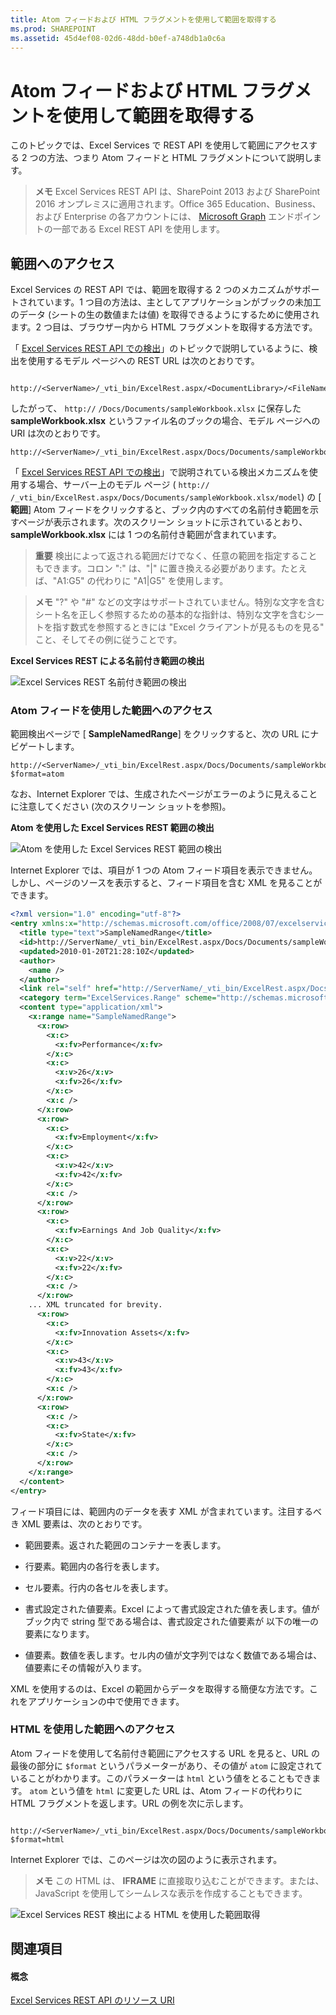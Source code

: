 ```yaml
---
title: Atom フィードおよび HTML フラグメントを使用して範囲を取得する
ms.prod: SHAREPOINT
ms.assetid: 45d4ef08-02d6-48dd-b0ef-a748db1a0c6a
---
```



# Atom フィードおよび HTML フラグメントを使用して範囲を取得する

このトピックでは、Excel Services で REST API を使用して範囲にアクセスする 2 つの方法、つまり Atom フィードと HTML フラグメントについて説明します。
  
    
    


> **メモ**
> Excel Services REST API は、SharePoint 2013 および SharePoint 2016 オンプレミスに適用されます。Office 365 Education、Business、および Enterprise の各アカウントには、 [Microsoft Graph](http://graph.microsoft.io/ja-jp/docs/api-reference/v1.0/resources/excel
) エンドポイントの一部である Excel REST API を使用します。
  
    
    


## 範囲へのアクセス

Excel Services の REST API では、範囲を取得する 2 つのメカニズムがサポートされています。1 つ目の方法は、主としてアプリケーションがブックの未加工のデータ (シートの生の数値または値) を取得できるようにするために使用されます。2 つ目は、ブラウザー内から HTML フラグメントを取得する方法です。
  
    
    
「 [Excel Services REST API での検出](discovery-in-excel-services-rest-api.md)」のトピックで説明しているように、検出を使用するモデル ページへの REST URL は次のとおりです。
  
    
    



```

http://<ServerName>/_vti_bin/ExcelRest.aspx/<DocumentLibrary>/<FileName>/model
```

したがって、 `http://` _<ServerName>_ `/Docs/Documents/sampleWorkbook.xlsx` に保存した **sampleWorkbook.xlsx** というファイル名のブックの場合、モデル ページへの URI は次のとおりです。
  
    
    



```
http://<ServerName>/_vti_bin/ExcelRest.aspx/Docs/Documents/sampleWorkbook.xlsx/model
```

「 [Excel Services REST API での検出](discovery-in-excel-services-rest-api.md)」で説明されている検出メカニズムを使用する場合、サーバー上のモデル ページ ( `http://` _<ServerName>_ `/_vti_bin/ExcelRest.aspx/Docs/Documents/sampleWorkbook.xlsx/model`) の [ **範囲**] Atom フィードをクリックすると、ブック内のすべての名前付き範囲を示すページが表示されます。次のスクリーン ショットに示されているとおり、 **sampleWorkbook.xlsx** には 1 つの名前付き範囲が含まれています。
  
    
    

> **重要**
> 検出によって返される範囲だけでなく、任意の範囲を指定することもできます。コロン ":" は、"|" に置き換える必要があります。たとえば、"A1:G5" の代わりに "A1|G5" を使用します。 
  
    
    


> **メモ**
> "?" や "#" などの文字はサポートされていません。特別な文字を含むシート名を正しく参照するための基本的な指針は、特別な文字を含むシートを指す数式を参照するときには "Excel クライアントが見るものを見る" こと、そしてその例に従うことです。 
  
    
    


**Excel Services REST による名前付き範囲の検出**

  
    
    

  
    
    
![Excel Services REST 名前付き範囲の検出](images/159f676e-421e-4190-94a6-cf311f7db2ca.gif)
  
    
    

### Atom フィードを使用した範囲へのアクセス

範囲検出ページで [ **SampleNamedRange**] をクリックすると、次の URL にナビゲートします。
  
    
    

```
http://<ServerName>/_vti_bin/ExcelRest.aspx/Docs/Documents/sampleWorkbook.xlsx/model/Ranges('SampleNamedRange')?$format=atom
```

なお、Internet Explorer では、生成されたページがエラーのように見えることに注意してください (次のスクリーン ショットを参照)。
  
    
    

**Atom を使用した Excel Services REST 範囲の検出**

  
    
    

  
    
    
![Atom を使用した Excel Services REST 範囲の検出](images/2d011e17-953f-42b1-97d3-2525372296c1.gif)
  
    
    
Internet Explorer では、項目が 1 つの Atom フィード項目を表示できません。しかし、ページのソースを表示すると、フィード項目を含む XML を見ることができます。
  
    
    



```XML
<?xml version="1.0" encoding="utf-8"?>
<entry xmlns:x="http://schemas.microsoft.com/office/2008/07/excelservices/rest" xmlns:d="http://schemas.microsoft.com/ado/2007/08/dataservice" xmlns:m="http://schemas.microsoft.com/ado/2007/08/dataservices/metadata" xmlns="http://www.w3.org/2005/Atom">
  <title type="text">SampleNamedRange</title>
  <id>http://ServerName/_vti_bin/ExcelRest.aspx/Docs/Documents/sampleWorkbook.xlsx/model/Ranges('SampleNamedRange')</id>
  <updated>2010-01-20T21:28:10Z</updated>
  <author>
    <name />
  </author>
  <link rel="self" href="http://ServerName/_vti_bin/ExcelRest.aspx/Docs/Documents/sampleWorkbook.xlsx/model/Ranges('SampleNamedRange')?$format=atom" title="SampleNamedRange" />
  <category term="ExcelServices.Range" scheme="http://schemas.microsoft.com/ado/2007/08/dataservices/scheme" />
  <content type="application/xml">
    <x:range name="SampleNamedRange">
      <x:row>
        <x:c>
          <x:fv>Performance</x:fv>
        </x:c>
        <x:c>
          <x:v>26</x:v>
          <x:fv>26</x:fv>
        </x:c>
        <x:c />
      </x:row>
      <x:row>
        <x:c>
          <x:fv>Employment</x:fv>
        </x:c>
        <x:c>
          <x:v>42</x:v>
          <x:fv>42</x:fv>
        </x:c>
        <x:c />
      </x:row>
      <x:row>
        <x:c>
          <x:fv>Earnings And Job Quality</x:fv>
        </x:c>
        <x:c>
          <x:v>22</x:v>
          <x:fv>22</x:fv>
        </x:c>
        <x:c />
      </x:row>
    ... XML truncated for brevity. 
      <x:row>
        <x:c>
          <x:fv>Innovation Assets</x:fv>
        </x:c>
        <x:c>
          <x:v>43</x:v>
          <x:fv>43</x:fv>
        </x:c>
        <x:c />
      </x:row>
      <x:row>
        <x:c />
        <x:c>
          <x:fv>State</x:fv>
        </x:c>
        <x:c />
      </x:row>
    </x:range>
  </content>
</entry>
```

フィード項目には、範囲内のデータを表す XML が含まれています。注目するべき XML 要素は、次のとおりです。
  
    
    

- **<range>** 範囲要素。返された範囲のコンテナーを表します。
    
  
- **<row>** 行要素。範囲内の各行を表します。
    
  
- **<c>** セル要素。行内の各セルを表します。
    
  
- **<fv>** 書式設定された値要素。Excel によって書式設定された値を表します。値がブック内で string 型である場合は、書式設定された値要素が **<c>** 以下の唯一の要素になります。
    
  
- **<v>** 値要素。数値を表します。セル内の値が文字列ではなく数値である場合は、値要素にその情報が入ります。
    
  
XML を使用するのは、Excel の範囲からデータを取得する簡便な方法です。これをアプリケーションの中で使用できます。
  
    
    

### HTML を使用した範囲へのアクセス

Atom フィードを使用して名前付き範囲にアクセスする URL を見ると、URL の最後の部分に  `$format` というパラメーターがあり、その値が `atom` に設定されていることがわかります。このパラメーターは `html` という値をとることもできます。 `atom` という値を `html` に変更した URL は、Atom フィードの代わりに HTML フラグメントを返します。URL の例を次に示します。
  
    
    

```

http://<ServerName>/_vti_bin/ExcelRest.aspx/Docs/Documents/sampleWorkbook.xlsx/model/Ranges('SampleNamedRange')?$format=html
```

Internet Explorer では、このページは次の図のように表示されます。
  
    
    

> **メモ**
> この HTML は、 **IFRAME** に直接取り込むことができます。または、JavaScript を使用してシームレスな表示を作成することもできます。
  
    
    


  
    
    
![Excel Services REST 検出による HTML を使用した範囲取得](images/558e6305-5a42-4b5c-9a70-1116ddcf6637.gif)
  
    
    

  
    
    

  
    
    

## 関連項目


#### 概念


  
    
    
 [Excel Services REST API のリソース URI](resources-uri-for-excel-services-rest-api.md)
